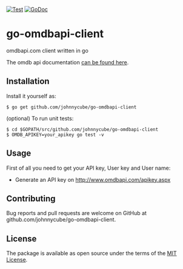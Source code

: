 [![Test](https://github.com/johnnycube/go-omdbapi-client/actions/workflows/test.yml/badge.svg)](https://github.com/johnnycube/go-omdbapi-client/actions/workflows/test.yml)
[![GoDoc](https://godoc.org/github.com/johnnycube/go-omdbapi-client?status.svg)](https://godoc.org/github.com/johnnycube/go-omdbapi-client)

# go-omdbapi-client

omdbapi.com client written in go

The omdb api documentation [can be found here](http://www.omdbapi.com/).

## Installation

Install it yourself as:

    $ go get github.com/johnnycube/go-omdbapi-client

(optional) To run unit tests:

    $ cd $GOPATH/src/github.com/johnnycube/go-omdbapi-client
    $ OMDB_APIKEY=your_apikey go test -v

## Usage

First of all you need to get your API key, User key and User name:

* Generate an API key on http://www.omdbapi.com/apikey.aspx

## Contributing

Bug reports and pull requests are welcome on GitHub at github.com/johnnycube/go-omdbapi-client.

## License

The package is available as open source under the terms of the [MIT License](http://opensource.org/licenses/MIT).
